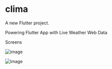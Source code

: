 # clima

A new Flutter project.

Powering Flutter App with Live Weather Web Data

Screens 

![image](https://user-images.githubusercontent.com/61965947/147660094-85738ba9-5281-4ebf-8ddd-9db1a3f182c4.png)

![image](https://user-images.githubusercontent.com/61965947/147661343-4df70cbf-ea9e-4804-b7ee-110da2b488aa.png)



